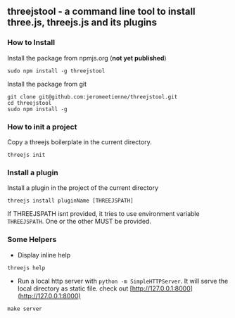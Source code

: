 ## threejstool - a command line tool to install three.js, threejs.js and its plugins

### How to Install

Install the package from npmjs.org (**not yet published**)

```
sudo npm install -g threejstool
```

Install the package from git

```
git clone git@github.com:jeromeetienne/threejstool.git
cd threejstool
sudo npm install -g
```

### How to init a project

Copy a threejs boilerplate in the current directory.

```
threejs init
```

### Install a plugin

Install a plugin in the project of the current directory

```
threejs install pluginName [THREEJSPATH]
```

If THREEJSPATH isnt provided, it tries to use environment variable ```THREEJSPATH```.
One or the other MUST be provided.

### Some Helpers

* Display inline help

```
threejs help
```

* Run a local http server with ```python -m SimpleHTTPServer```. It will serve the local directory
as static file. check out [http://127.0.0.1:8000](http://127.0.0.1:8000)

```
make server
```